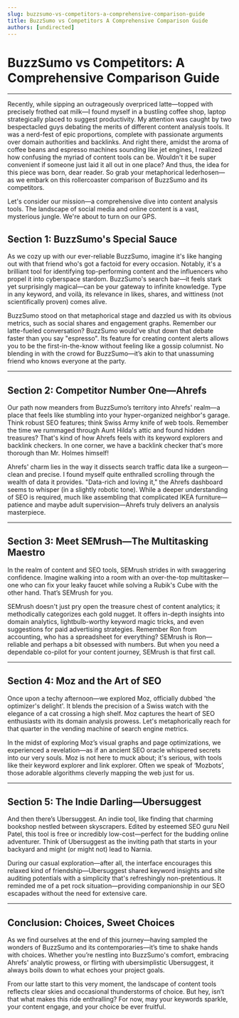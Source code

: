 ```yaml
---
slug: buzzsumo-vs-competitors-a-comprehensive-comparison-guide
title: BuzzSumo vs Competitors A Comprehensive Comparison Guide
authors: [undirected]
---
```



# BuzzSumo vs Competitors: A Comprehensive Comparison Guide

---

Recently, while sipping an outrageously overpriced latte—topped with precisely frothed oat milk—I found myself in a bustling coffee shop, laptop strategically placed to suggest productivity. My attention was caught by two bespectacled guys debating the merits of different content analysis tools. It was a nerd-fest of epic proportions, complete with passionate arguments over domain authorities and backlinks. And right there, amidst the aroma of coffee beans and espresso machines sounding like jet engines, I realized how confusing the myriad of content tools can be. Wouldn't it be super convenient if someone just laid it all out in one place? And thus, the idea for this piece was born, dear reader. So grab your metaphorical lederhosen—as we embark on this rollercoaster comparison of BuzzSumo and its competitors.

Let's consider our mission—a comprehensive dive into content analysis tools. The landscape of social media and online content is a vast, mysterious jungle. We're about to turn on our GPS.

## Section 1: BuzzSumo's Special Sauce

As we cozy up with our ever-reliable BuzzSumo, imagine it's like hanging out with that friend who's got a factoid for every occasion. Notably, it's a brilliant tool for identifying top-performing content and the influencers who propel it into cyberspace stardom. BuzzSumo's search bar—it feels stark yet surprisingly magical—can be your gateway to infinite knowledge. Type in any keyword, and voilà, its relevance in likes, shares, and wittiness (not scientifically proven) comes alive.

BuzzSumo stood on that metaphorical stage and dazzled us with its obvious metrics, such as social shares and engagement graphs. Remember our latte-fueled conversation? BuzzSumo would’ve shut down that debate faster than you say "espresso". Its feature for creating content alerts allows you to be the first-in-the-know without feeling like a gossip columnist. No blending in with the crowd for BuzzSumo—it’s akin to that unassuming friend who knows everyone at the party. 

---

## Section 2: Competitor Number One—Ahrefs

Our path now meanders from BuzzSumo’s territory into Ahrefs' realm—a place that feels like stumbling into your hyper-organized neighbor's garage. Think robust SEO features; think Swiss Army knife of web tools. Remember the time we rummaged through Aunt Hilda's attic and found hidden treasures? That's kind of how Ahrefs feels with its keyword explorers and backlink checkers. In one corner, we have a backlink checker that's more thorough than Mr. Holmes himself!

Ahrefs' charm lies in the way it dissects search traffic data like a surgeon—clean and precise. I found myself quite enthralled scrolling through the wealth of data it provides. "Data-rich and loving it," the Ahrefs dashboard seems to whisper (in a slightly robotic tone). While a deeper understanding of SEO is required, much like assembling that complicated IKEA furniture—patience and maybe adult supervision—Ahrefs truly delivers an analysis masterpiece.

---

## Section 3: Meet SEMrush—The Multitasking Maestro

In the realm of content and SEO tools, SEMrush strides in with swaggering confidence. Imagine walking into a room with an over-the-top multitasker—one who can fix your leaky faucet while solving a Rubik's Cube with the other hand. That’s SEMrush for you.

SEMrush doesn't just pry open the treasure chest of content analytics; it methodically categorizes each gold nugget. It offers in-depth insights into domain analytics, lightbulb-worthy keyword magic tricks, and even suggestions for paid advertising strategies. Remember Ron from accounting, who has a spreadsheet for everything? SEMrush is Ron—reliable and perhaps a bit obsessed with numbers. But when you need a dependable co-pilot for your content journey, SEMrush is that first call.

---

## Section 4: Moz and the Art of SEO

Once upon a techy afternoon—we explored Moz, officially dubbed 'the optimizer's delight'. It blends the precision of a Swiss watch with the elegance of a cat crossing a high shelf. Moz captures the heart of SEO enthusiasts with its domain analysis prowess. Let's metaphorically reach for that quarter in the vending machine of search engine metrics.

In the midst of exploring Moz’s visual graphs and page optimizations, we experienced a revelation—as if an ancient SEO oracle whispered secrets into our very souls. Moz is not here to muck about; it's serious, with tools like their keyword explorer and link explorer. Often we speak of ‘Mozbots’, those adorable algorithms cleverly mapping the web just for us.

---

## Section 5: The Indie Darling—Ubersuggest

And then there’s Ubersuggest. An indie tool, like finding that charming bookshop nestled between skyscrapers. Edited by esteemed SEO guru Neil Patel, this tool is free or incredibly low-cost—perfect for the budding online adventurer. Think of Ubersuggest as the inviting path that starts in your backyard and might (or might not) lead to Narnia.

During our casual exploration—after all, the interface encourages this relaxed kind of friendship—Ubersuggest shared keyword insights and site auditing potentials with a simplicity that's refreshingly non-pretentious. It reminded me of a pet rock situation—providing companionship in our SEO escapades without the need for extensive care.

---

## Conclusion: Choices, Sweet Choices

As we find ourselves at the end of this journey—having sampled the wonders of BuzzSumo and its contemporaries—it’s time to shake hands with choices. Whether you’re nestling into BuzzSumo's comfort, embracing Ahrefs' analytic prowess, or flirting with ubersimplistic Ubersuggest, it always boils down to what echoes your project goals.

From our latte start to this very moment, the landscape of content tools reflects clear skies and occasional thunderstorms of choice. But hey, isn’t that what makes this ride enthralling? For now, may your keywords sparkle, your content engage, and your choice be ever fruitful.